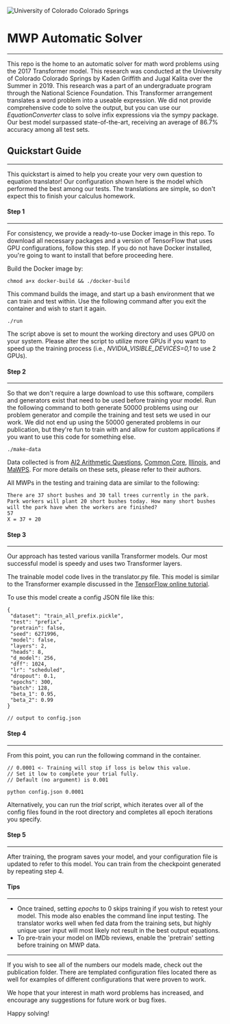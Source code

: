 ![University of Colorado Colorado Springs](https://github.com/kadengriffith/MWP-Automatic-Solver/blob/master/publication/UCCS.svg)

# MWP Automatic Solver

---

This repo is the home to an automatic solver for math word problems using the 2017 Transformer model. This research was conducted at the University of Colorado Colorado Springs by Kaden Griffith and Jugal Kalita over the Summer in 2019. This research was a part of an undergraduate program through the National Science Foundation. This Transformer arrangement translates a word problem into a useable expression. We did not provide comprehensive code to solve the output, but you can use our _EquationConverter_ class to solve infix expressions via the sympy package. Our best model surpassed state-of-the-art, receiving an average of 86.7% accuracy among all test sets.

## Quickstart Guide

---

This quickstart is aimed to help you create your very own question to equation translator! Our configuration shown here is the model which performed the best among our tests. The translations are simple, so don't expect this to finish your calculus homework.

#### Step 1

---

For consistency, we provide a ready-to-use Docker image in this repo. To download all necessary packages and a version of TensorFlow that uses GPU configurations, follow this step. If you do not have Docker installed, you're going to want to install that before proceeding here.

Build the Docker image by:

```
chmod a+x docker-build && ./docker-build
```

This command builds the image, and start up a bash environment that we can train and test within. Use the following command after you exit the container and wish to start it again.

```
./run
```

The script above is set to mount the working directory and uses GPU0 on your system. Please alter the script to utilize more GPUs if you want to speed up the training process (i.e., _NVIDIA_VISIBLE_DEVICES=0,1_ to use 2 GPUs).

#### Step 2

---

So that we don't require a large download to use this software, compilers and generators exist that need to be used before training your model. Run the following command to both generate 50000 problems using our problem generator and compile the training and test sets we used in our work. We did not end up using the 50000 generated problems in our publication, but they're fun to train with and allow for custom applications if you want to use this code for something else.

```
./make-data
```

Data collected is from [AI2 Arithmetic Questions](https://allenai.org/data/data-all.html), [Common Core](https://cogcomp.org/page/resource_view/98), [Illinois](https://cogcomp.org/page/resource_view/98), and [MaWPS](http://lang.ee.washington.edu/MAWPS/). For more details on these sets, please refer to their authors.

All MWPs in the testing and training data are similar to the following:

```
There are 37 short bushes and 30 tall trees currently in the park. Park workers will plant 20 short bushes today. How many short bushes will the park have when the workers are finished?
57
X = 37 + 20
```

#### Step 3

---

Our approach has tested various vanilla Transformer models. Our most successful model is speedy and uses two Transformer layers.

The trainable model code lives in the translator.py file. This model is similar to the Transformer example discussed in the [TensorFlow online tutorial](https://www.tensorflow.org/beta/tutorials/text/transformer).

To use this model create a config JSON file like this:

```
{
 "dataset": "train_all_prefix.pickle",
 "test": "prefix",
 "pretrain": false,
 "seed": 6271996,
 "model": false,
 "layers": 2,
 "heads": 8,
 "d_model": 256,
 "dff": 1024,
 "lr": "scheduled",
 "dropout": 0.1,
 "epochs": 300,
 "batch": 128,
 "beta_1": 0.95,
 "beta_2": 0.99
}

// output to config.json
```

#### Step 4

---

From this point, you can run the following command in the container.

```
// 0.0001 <- Training will stop if loss is below this value.
// Set it low to complete your trial fully.
// Default (no argument) is 0.001

python config.json 0.0001
```

Alternatively, you can run the _trial_ script, which iterates over all of the config files found in the root directory and completes all epoch iterations you specify.

#### Step 5

---

After training, the program saves your model, and your configuration file is updated to refer to this model. You can train from the checkpoint generated by repeating step 4.

#### Tips

---

- Once trained, setting _epochs_ to 0 skips training if you wish to retest your model. This mode also enables the command line input testing. The translator works well when fed data from the training sets, but highly unique user input will most likely not result in the best output equations.
- To pre-train your model on IMDb reviews, enable the 'pretrain' setting before training on MWP data.

---

If you wish to see all of the numbers our models made, check out the publication folder. There are templated configuration files located there as well for examples of different configurations that were proven to work.

We hope that your interest in math word problems has increased, and encourage any suggestions for future work or bug fixes.

Happy solving!
